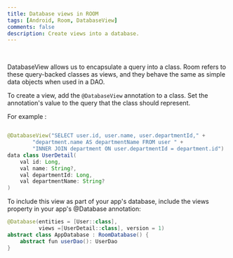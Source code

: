 ```yaml
---
title: Database views in ROOM 
tags: [Android, Room, DatabaseView]
comments: false
description: Create views into a database.
---
```


<br>

DatabaseView allows us to encapsulate a query into a class. Room refers to these query-backed classes as views, and they behave the same as simple data objects when used in a DAO.

To create a view, add the `@DatabaseView` annotation to a class. Set the annotation's value to the query that the class should represent.


For example :

```java

@DatabaseView("SELECT user.id, user.name, user.departmentId," +
        "department.name AS departmentName FROM user " +
        "INNER JOIN department ON user.departmentId = department.id")
data class UserDetail(
    val id: Long,
    val name: String?,
    val departmentId: Long,
    val departmentName: String?
)

```

To include this view as part of your app's database, include the views property in your app's @Database annotation:

```java
@Database(entities = [User::class],
          views =[UserDetail::class], version = 1)
abstract class AppDatabase : RoomDatabase() {
    abstract fun userDao(): UserDao
}
```
